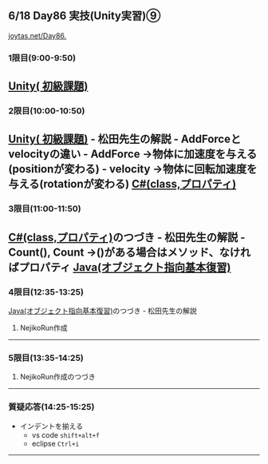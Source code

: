 ## 6/18 Day86 実技(Unity実習)⑨
[joytas.net/Day86.](https://joytas.net/%e8%a8%93%e7%b7%b4/day86)
### 1限目(9:00-9:50)
[Unity( 初級課題)](https://joytas.net/programming/unity/unity-basic-q1)
---
### 2限目(10:00-10:50)
[Unity( 初級課題)](https://joytas.net/programming/unity/unity-basic-q1)
	- 松田先生の解説
		- AddForceとvelocityの違い
			- AddForce ->物体に加速度を与える(positionが変わる)
			- velocity ->物体に回転加速度を与える(rotationが変わる)
[C#(class,プロパティ)](https://joytas.net/programming/cs_class)
---
### 3限目(11:00-11:50)
[C#(class,プロパティ)](https://joytas.net/programming/cs_class)のつづき
	- 松田先生の解説
		- Count(), Count ->()がある場合はメソッド、なければプロパティ
[Java(オブジェクト指向基本復習)](https://joytas.net/programming/java_basic)
---
### 4限目(12:35-13:25)
[Java(オブジェクト指向基本復習)](https://joytas.net/programming/java_basic)のつづき
	- 松田先生の解説
1. NejikoRun作成
---
### 5限目(13:35-14:25)
1. NejikoRun作成のつづき
---
### 質疑応答(14:25-15:25)
- インデントを揃える
	- vs code `shift+alt+f`
	- eclipse `Ctrl+i`
---
